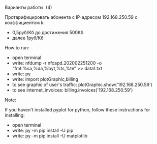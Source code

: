 Варианты работы: (4)

Протарифицировать абонента с IP-адресом 192.168.250.59 с коэффициентом k: 

- 0,5руб/Кб до достижения 500Кб
- далее 1руб/Кб

How to run:

- open terminal
- write: nfdump -r nfcapd.202002251200 -o "fmt:%sa,%da,%byt,%ts,%te" >> data1.txt
- write: py
- write: import plotGraphic,billing
- to see graphic of user's traffic: plotGraphic.show('192.168.250.59')
- to see internet_invoices: billing.invoices('192.168.250.59')

Note:

If you haven't installed pyplot for python, follow these instructions for installing:

- open terminal
- write: py -m pip install -U pip
- write: py -m pip install -U matplotlib
